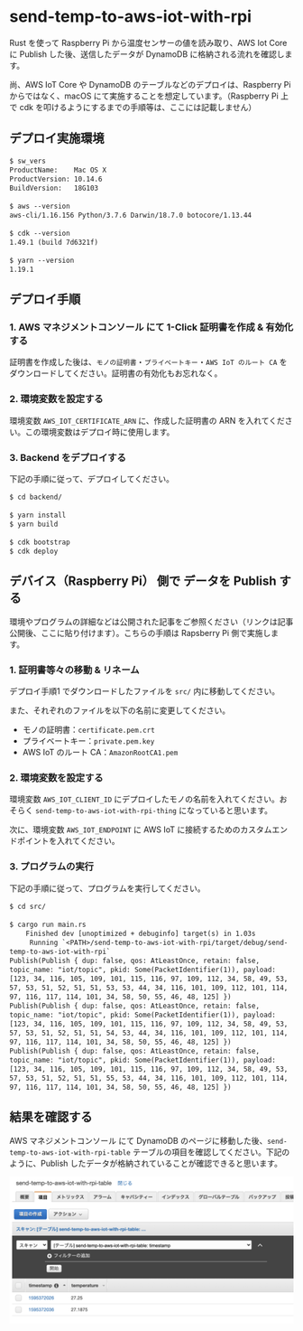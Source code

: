 # send-temp-to-aws-iot-with-rpi

Rust を使って Raspberry Pi から温度センサーの値を読み取り、AWS Iot Core に Publish した後、送信したデータが DynamoDB に格納される流れを確認します。

尚、AWS IoT Core や DynamoDB のテーブルなどのデプロイは、Raspberry Pi からではなく、macOS にて実施することを想定しています。（Raspberry Pi 上で cdk を叩けるようにするまでの手順等は、ここには記載しません）

## デプロイ実施環境

```
$ sw_vers
ProductName:	Mac OS X
ProductVersion:	10.14.6
BuildVersion:	18G103

$ aws --version
aws-cli/1.16.156 Python/3.7.6 Darwin/18.7.0 botocore/1.13.44

$ cdk --version
1.49.1 (build 7d6321f)

$ yarn --version
1.19.1
```

## デプロイ手順

### 1. AWS マネジメントコンソール にて 1-Click 証明書を作成 & 有効化する

証明書を作成した後は、`モノの証明書`・`プライベートキー`・`AWS IoT のルート CA` をダウンロードしてください。証明書の有効化もお忘れなく。

### 2. 環境変数を設定する

環境変数 `AWS_IOT_CERTIFICATE_ARN` に、作成した証明書の ARN を入れてください。この環境変数はデプロイ時に使用します。

### 3. Backend をデプロイする

下記の手順に従って、デプロイしてください。

```
$ cd backend/

$ yarn install
$ yarn build

$ cdk bootstrap
$ cdk deploy
```

## デバイス（Raspberry Pi） 側で データを Publish する

環境やプログラムの詳細などは公開された記事をご参照ください（リンクは記事公開後、ここに貼り付けます）。こちらの手順は Rapsberry Pi 側で実施します。

### 1. 証明書等々の移動 & リネーム

デプロイ手順1 でダウンロードしたファイルを `src/` 内に移動してください。

また、それぞれのファイルを以下の名前に変更してください。
* モノの証明書：`certificate.pem.crt`
* プライベートキー：`private.pem.key`
* AWS IoT のルート CA：`AmazonRootCA1.pem`

### 2. 環境変数を設定する

環境変数 `AWS_IOT_CLIENT_ID` にデプロイしたモノの名前を入れてください。おそらく `send-temp-to-aws-iot-with-rpi-thing` になっていると思います。

次に、環境変数 `AWS_IOT_ENDPOINT` に AWS IoT に接続するためのカスタムエンドポイントを入れてください。

### 3. プログラムの実行

下記の手順に従って、プログラムを実行してください。

```
$ cd src/

$ cargo run main.rs
    Finished dev [unoptimized + debuginfo] target(s) in 1.03s
     Running `<PATH>/send-temp-to-aws-iot-with-rpi/target/debug/send-temp-to-aws-iot-with-rpi`
Publish(Publish { dup: false, qos: AtLeastOnce, retain: false, topic_name: "iot/topic", pkid: Some(PacketIdentifier(1)), payload: [123, 34, 116, 105, 109, 101, 115, 116, 97, 109, 112, 34, 58, 49, 53, 57, 53, 51, 52, 51, 51, 53, 53, 44, 34, 116, 101, 109, 112, 101, 114, 97, 116, 117, 114, 101, 34, 58, 50, 55, 46, 48, 125] })
Publish(Publish { dup: false, qos: AtLeastOnce, retain: false, topic_name: "iot/topic", pkid: Some(PacketIdentifier(1)), payload: [123, 34, 116, 105, 109, 101, 115, 116, 97, 109, 112, 34, 58, 49, 53, 57, 53, 51, 52, 51, 51, 54, 53, 44, 34, 116, 101, 109, 112, 101, 114, 97, 116, 117, 114, 101, 34, 58, 50, 55, 46, 48, 125] })
Publish(Publish { dup: false, qos: AtLeastOnce, retain: false, topic_name: "iot/topic", pkid: Some(PacketIdentifier(1)), payload: [123, 34, 116, 105, 109, 101, 115, 116, 97, 109, 112, 34, 58, 49, 53, 57, 53, 51, 52, 51, 51, 55, 53, 44, 34, 116, 101, 109, 112, 101, 114, 97, 116, 117, 114, 101, 34, 58, 50, 55, 46, 48, 125] })
```

## 結果を確認する

AWS マネジメントコンソール にて DynamoDB のページに移動した後、`send-temp-to-aws-iot-with-rpi-table` テーブルの項目を確認してください。下記のように、Publish したデータが格納されていることが確認できると思います。

![テーブル項目確認](./table.png)
